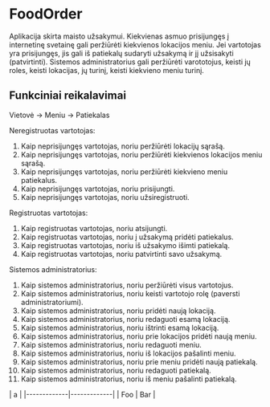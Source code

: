 # FoodOrder

Aplikacija skirta maisto užsakymui. Kiekvienas asmuo prisijungęs į internetinę svetainę gali peržiūrėti kiekvienos lokacijos meniu. Jei vartotojas yra prisijungęs, jis gali iš patiekalų sudaryti užsakymą ir jį užsisakyti (patvirtinti). Sistemos administratorius gali peržiūrėti varototojus, keisti jų roles, keisti lokacijas, jų turinį, keisti kiekvieno meniu turinį.

## Funkciniai reikalavimai

Vietovė -> Meniu -> Patiekalas

Neregistruotas vartotojas:
1.	Kaip neprisijungęs vartotojas, noriu peržiūrėti lokacijų sąrašą.
2.  Kaip neprisijungęs vartotojas, noriu peržiūrėti kiekvienos lokacijos meniu sąrašą.
3.  Kaip neprisijungęs vartotojas, noriu peržiūrėti kiekvieno meniu patiekalus.
4.	Kaip neprisijungęs vartotojas, noriu prisijungti.
5.	Kaip neprisijungęs vartotojas, noriu užsiregistruoti.


Registruotas vartotojas:
1.	Kaip registruotas vartotojas, noriu atsijungti.
2.	Kaip registruotas vartotojas, noriu į užsakymą pridėti patiekalus.
3.  Kaip registruotas vartotojas, noriu iš užsakymo išimti patiekalą.
4.	Kaip registruotas vartotojas, noriu patvirtinti savo užsakymą.


Sistemos administratorius:
1.	Kaip sistemos administratorius, noriu peržiūrėti visus vartotojus.
2.	Kaip sistemos administratorius, noriu keisti vartotojo rolę (paversti administratoriumi).
3.	Kaip sistemos administratorius, noriu pridėti naują lokaciją.
4.	Kaip sistemos administratorius, noriu redaguoti esamą lokaciją.
5.	Kaip sistemos administratorius, noriu ištrinti esamą lokaciją.
6.	Kaip sistemos administratorius, noriu prie lokacijos pridėti naują meniu.
7.	Kaip sistemos administratorius, noriu redaguoti meniu.
8.	Kaip sistemos administratorius, noriu iš lokacijos pašalinti meniu.
9.  Kaip sistemos administratorius, noriu prie meniu pridėti naują patiekalą.
10.  Kaip sistemos administratorius, noriu redaguoti patiekalą.
11.  Kaip sistemos administratorius, noriu iš meniu pašalinti patiekalą.

| <!-- -->    a <!-- -->    |
|-------------|-------------|
| Foo         | Bar         |
